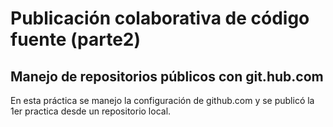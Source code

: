 # Publicación colaborativa de código fuente (parte2) 

## Manejo de repositorios públicos con git.hub.com
 En esta práctica se manejo la configuración de github.com y se publicó la 1er practica desde un repositorio local.

